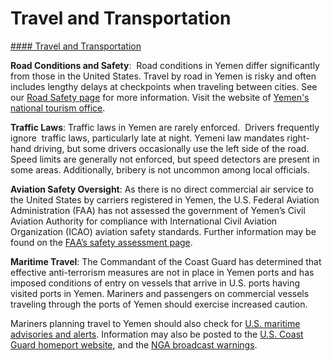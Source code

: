 # Travel and Transportation

[#### Travel and Transportation](javascript:void(0); "Travel and Transportation")

**Road Conditions and Safety**:  Road conditions in Yemen differ significantly from those in the United States. Travel by road in Yemen is risky and often includes lengthy delays at checkpoints when traveling between cities. See our [Road Safety page](http://travel.state.gov/content/passports/english/go/safety/road.html) for more information. Visit the website of [Yemen's national tourism office](http://www.yementourism.com/).

**Traffic Laws**: Traffic laws in Yemen are rarely enforced.  Drivers frequently ignore  traffic laws, particularly late at night. Yemeni law mandates right-hand driving, but some drivers occasionally use the left side of the road. Speed limits are generally not enforced, but speed detectors are present in some areas. Additionally, bribery is not uncommon among local officials.

**Aviation Safety Oversight**: As there is no direct commercial air service to the United States by carriers registered in Yemen, the U.S. Federal Aviation Administration (FAA) has not assessed the government of Yemen’s Civil Aviation Authority for compliance with International Civil Aviation Organization (ICAO) aviation safety standards. Further information may be found on the [FAA’s safety assessment page](http://www.faa.gov/about/initiatives/iasa/).

**Maritime Travel**: The Commandant of the Coast Guard has determined that effective anti-terrorism measures are not in place in Yemen ports and has imposed conditions of entry on vessels that arrive in U.S. ports having visited ports in Yemen. Mariners and passengers on commercial vessels traveling through the ports of Yemen should exercise increased caution.

Mariners planning travel to Yemen should also check for [U.S. maritime advisories and alerts](https://www.maritime.dot.gov/msci-alerts). Information may also be posted to the [U.S. Coast Guard homeport website](https://homeport.uscg.mil/), and the [NGA broadcast warnings](https://msi.nga.mil/NavWarnings).